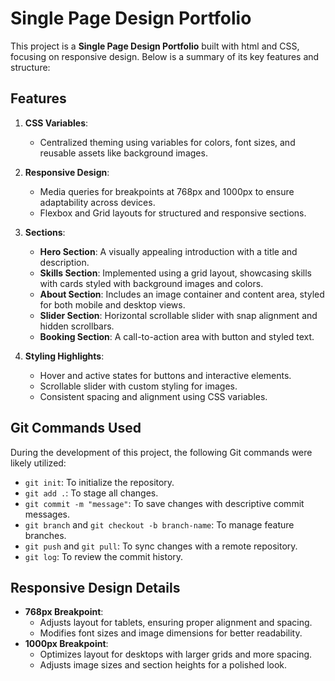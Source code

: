 # Single Page Design Portfolio

This project is a **Single Page Design Portfolio** built with html and CSS, focusing on responsive design. Below is a summary of its key features and structure:

## Features

1. **CSS Variables**:

   - Centralized theming using variables for colors, font sizes, and reusable assets like background images.

2. **Responsive Design**:

   - Media queries for breakpoints at 768px and 1000px to ensure adaptability across devices.
   - Flexbox and Grid layouts for structured and responsive sections.

3. **Sections**:

   - **Hero Section**: A visually appealing introduction with a title and description.
   - **Skills Section**: Implemented using a grid layout, showcasing skills with cards styled with background images and colors.
   - **About Section**: Includes an image container and content area, styled for both mobile and desktop views.
   - **Slider Section**: Horizontal scrollable slider with snap alignment and hidden scrollbars.
   - **Booking Section**: A call-to-action area with button and styled text.

4. **Styling Highlights**:
   - Hover and active states for buttons and interactive elements.
   - Scrollable slider with custom styling for images.
   - Consistent spacing and alignment using CSS variables.

## Git Commands Used

During the development of this project, the following Git commands were likely utilized:

- `git init`: To initialize the repository.
- `git add .`: To stage all changes.
- `git commit -m "message"`: To save changes with descriptive commit messages.
- `git branch` and `git checkout -b branch-name`: To manage feature branches.
- `git push` and `git pull`: To sync changes with a remote repository.
- `git log`: To review the commit history.

## Responsive Design Details

- **768px Breakpoint**:
  - Adjusts layout for tablets, ensuring proper alignment and spacing.
  - Modifies font sizes and image dimensions for better readability.
- **1000px Breakpoint**:
  - Optimizes layout for desktops with larger grids and more spacing.
  - Adjusts image sizes and section heights for a polished look.
